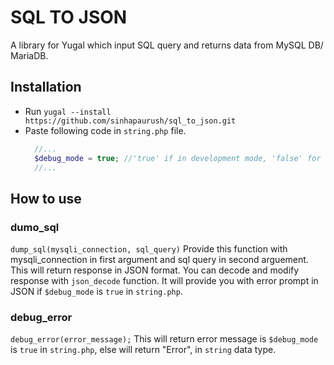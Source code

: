 # SQL TO JSON
A library for Yugal which input SQL query and returns data from MySQL DB/ MariaDB.
## Installation
- Run `yugal --install https://github.com/sinhapaurush/sql_to_json.git`
- Paste following code in `string.php` file.
  ```php
    //...
    $debug_mode = true; //'true' if in development mode, 'false' for relase mode.
    //...
  ```
 ## How to use
 ### dumo_sql
 ```dump_sql(mysqli_connection, sql_query)```
 Provide this function with mysqli_connection in first argument and sql query in second arguement.
 This will return response in JSON format. You can decode and modify response with `json_decode` function. It will provide you with error prompt in JSON if `$debug_mode` is `true` in `string.php`.
 
 ### debug_error
 ```debug_error(error_message);```
 This will return error message is `$debug_mode` is `true` in `string.php`, else will return "Error", in `string` data type.
